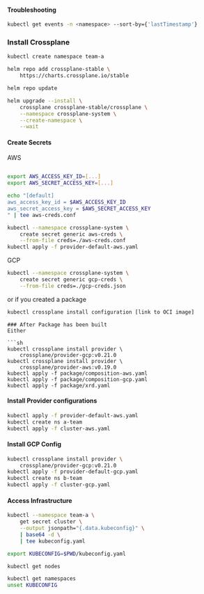 

#### Troubleshooting
```sh
kubectl get events -n <namespace> --sort-by={'lastTimestamp'}
```

### Install Crossplane
```sh
kubectl create namespace team-a

helm repo add crossplane-stable \
    https://charts.crossplane.io/stable

helm repo update

helm upgrade --install \
    crossplane crossplane-stable/crossplane \
    --namespace crossplane-system \
    --create-namespace \
    --wait
```

#### Create Secrets



AWS
```sh

export AWS_ACCESS_KEY_ID=[...]
export AWS_SECRET_ACCESS_KEY=[...]

echo "[default]
aws_access_key_id = $AWS_ACCESS_KEY_ID
aws_secret_access_key = $AWS_SECRET_ACCESS_KEY
" | tee aws-creds.conf

kubectl --namespace crossplane-system \
    create secret generic aws-creds \
    --from-file creds=./aws-creds.conf
kubectl apply -f provider-default-aws.yaml

```

GCP 

```sh
kubectl --namespace crossplane-system \
    create secret generic gcp-creds \
    --from-file creds=./gcp-creds.json
```

or if you created a package
```sh
kubectl crossplane install configuration [link to OCI image]

```


```
### After Package has been built
Either

```sh
kubectl crossplane install provider \
    crossplane/provider-gcp:v0.21.0
kubectl crossplane install provider \
    crossplane/provider-aws:v0.19.0
kubectl apply -f package/composition-aws.yaml
kubectl apply -f package/composition-gcp.yaml
kubectl apply -f package/xrd.yaml 

```
#### Install Provider configurations
```sh
kubectl apply -f provider-default-aws.yaml
kubectl create ns a-team
kubectl apply -f cluster-aws.yaml
```

#### Install GCP Config
```sh
kubectl crossplane install provider \
    crossplane/provider-gcp:v0.21.0
kubectl apply -f provider-default-gcp.yaml
kubectl create ns b-team
kubectl apply -f cluster-gcp.yaml
```

#### Access Infrastructure
```sh
kubectl --namespace team-a \
    get secret cluster \
    --output jsonpath="{.data.kubeconfig}" \
    | base64 -d \
    | tee kubeconfig.yaml

export KUBECONFIG=$PWD/kubeconfig.yaml

kubectl get nodes

kubectl get namespaces
unset KUBECONFIG

```